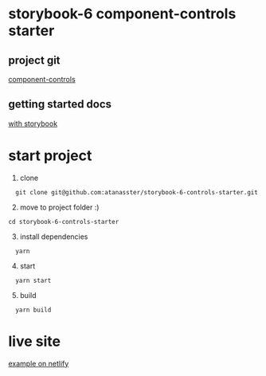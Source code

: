 # storybook-6 component-controls starter

## project git 

[component-controls](https://github.com/ccontrols/component-controls)

## getting started docs

[with storybook](https://component-controls.com/tutorial/getting-started/storybook)


# start project

1. clone

```
  git clone git@github.com:atanasster/storybook-6-controls-starter.git
```

2. move to project folder :)

```
cd storybook-6-controls-starter
```

3. install dependencies
```
  yarn
```

4. start
```
  yarn start
```

5. build
```
  yarn build
```

# live site

[example on netlify](https://storybook-6-controls-starter.netlify.app)